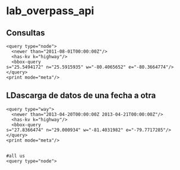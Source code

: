 lab_overpass_api
================


## Consultas

	<query type="node">
	  <newer than="2011-08-01T00:00:00Z"/>
	  <has-kv k="highway"/>
	  <bbox-query 
	s="25.5494172" n="25.5915935" w="-80.4065652" e="-80.3664774"/>
	</query>
	<print mode="meta"/>



## LDascarga de datos de una fecha a otra

	<query type="way">
	  <newer than="2013-04-20T00:00:00Z 2013-04-21T00:00:00Z"/>
	  <has-kv k="highway"/>
	  <bbox-query 
	s="27.8366474" n="29.000934" w="-81.4031982" e="-79.7717285"/>
	</query>
	<print mode="meta"/>


	#all us
	<query type="node">
  <newer than="2013-04-20T00:00:00Z 2013-04-21T00:00:00Z"/>  
  <bbox-query 
s="23.6445242" n="50.007739" w="-127.4414062" e="-64.5117187"/>
</query>
<print mode="meta"/>